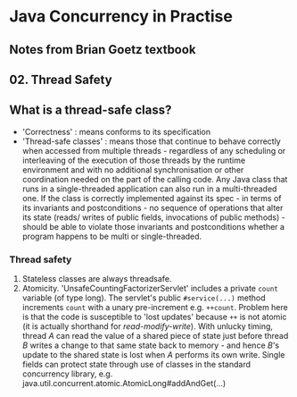 # Java Concurrency in Practise
## Notes from Brian Goetz textbook
## 02. Thread Safety
## What is a thread-safe class?
 * 'Correctness' : means conforms to its specification
 * 'Thread-safe classes' : means those that continue to behave correctly when accessed from multiple threads - regardless of any scheduling or interleaving of the execution of those threads by the runtime environment and with no additional synchronisation or other coordination needed on the part of the calling code.
Any Java class that runs in a single-threaded application can also run in a multi-threaded one.  If the class is correctly implemented against its spec - in terms of its invariants and postconditions - no sequence of operations that alter its state (reads/ writes of public fields, invocations of public methods) - should be able to violate those invariants and postconditions whether a program happens to be multi or single-threaded.
### Thread safety
1. Stateless classes are always threadsafe.  
1. Atomicity. 'UnsafeCountingFactorizerServlet' includes a private `count` variable (of type long).  The servlet's public `#service(...)` method increments `count` with a unary pre-increment e.g. `++count`.  Problem here is that the code is susceptible to 'lost updates' because `++` is not atomic (it is actually shorthand for _read-modify-write_).  With unlucky timing, thread _A_ can read the value of a shared piece of state just before thread _B_ writes a change to that same state back to memory - and hence _B_'s update to the shared state is lost when _A_ performs its own write.  Single fields can protect state through use of classes in the standard concurrency library, e.g. java.util.concurrent.atomic.AtomicLong#addAndGet(...)

